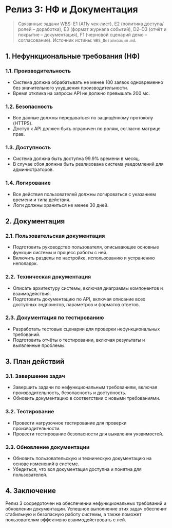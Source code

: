 # Релиз 3: НФ и Документация

> Связанные задачи WBS: E1 (A11y чек‑лист), E2 (политика доступа/ролей – доработка), E3 (формат журнала событий), D2–D3 (отчёт и покрытие – документация), F1 (черновой сценарий демо – согласование). Источник истины: `WBS_Детализация.md`.

## 1. Нефункциональные требования (НФ)

### 1.1. Производительность

- Система должна обрабатывать не менее 100 заявок одновременно без значительного ухудшения производительности.
- Время отклика на запросы API не должно превышать 200 мс.

### 1.2. Безопасность

- Все данные должны передаваться по защищённому протоколу (HTTPS).
- Доступ к API должен быть ограничен по ролям, согласно матрице прав.

### 1.3. Доступность

- Система должна быть доступна 99.9% времени в месяц.
- В случае сбоя должна быть реализована система уведомлений для администраторов.

### 1.4. Логирование

- Все действия пользователей должны логироваться с указанием времени и типа действия.
- Логи должны храниться не менее 30 дней.

## 2. Документация

### 2.1. Пользовательская документация

- Подготовить руководство пользователя, описывающее основные функции системы и процесс работы с ней.
- Включить разделы по настройке, использованию и устранению неполадок.

### 2.2. Техническая документация

- Описать архитектуру системы, включая диаграммы компонентов и взаимодействия.
- Подготовить документацию по API, включая описание всех доступных эндпоинтов, параметров и форматов ответов.

### 2.3. Документация по тестированию

- Разработать тестовые сценарии для проверки нефункциональных требований.
- Подготовить отчёты о тестировании, включая результаты и выявленные проблемы.

## 3. План действий

### 3.1. Завершение задач

- Завершить задачи по нефункциональным требованиям, включая производительность, безопасность и доступность.
- Обновить документацию в соответствии с новыми требованиями.

### 3.2. Тестирование

- Провести нагрузочное тестирование для проверки производительности.
- Провести тестирование безопасности для выявления уязвимостей.

### 3.3. Обновление документации

- Обновить пользовательскую и техническую документацию на основе изменений в системе.
- Убедиться, что вся документация доступна и понятна для пользователей.

## 4. Заключение

Релиз 3 сосредоточен на обеспечении нефункциональных требований и обновлении документации. Успешное выполнение этих задач обеспечит стабильную и безопасную работу системы, а также поможет пользователям эффективно взаимодействовать с ней.
